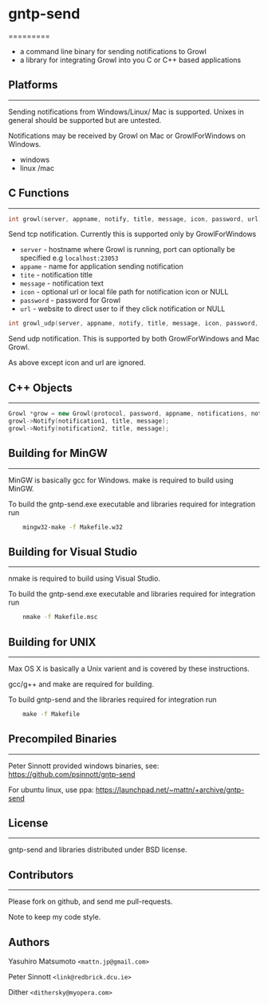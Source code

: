 # gntp-send
=========

* a command line binary for sending notifications to Growl
* a library for integrating Growl into you C or C++ based applications

## Platforms
---------

Sending notifications from Windows/Linux/ Mac is supported. Unixes in general should be supported but are untested.

Notifications may be received by Growl on Mac or GrowlForWindows on Windows.

* windows
* linux /mac


## C Functions
-----------

```c
int growl(server, appname, notify, title, message, icon, password, url)
```

Send tcp notification. Currently this is supported only by GrowlForWindows

* `server` - hostname where Growl is running, port can optionally be specified e.g `localhost:23053`
* `appame` - name for application sending notification 
* `tite` - notification title
* `message` -  notification text
* `icon` - optional url or local file path for notification icon or NULL
* `password` - password for Growl
* `url` - website to direct user to if they click notification or NULL

```c
int growl_udp(server, appname, notify, title, message, icon, password, url)
```

Send udp notification. This is supported by both GrowlForWindows and Mac Growl.

As above except icon and url are ignored.

## C++ Objects
-----------

```cpp
Growl *grow = new Growl(protocol, password, appname, notifications, notifications_count);
growl->Notify(notification1, title, message);
growl->Notify(notification2, title, message);
```

## Building for MinGW
------------------

MinGW is basically gcc for Windows. make is required to build using MinGW.

To build the gntp-send.exe executable and libraries required for integration run

```cmd
    mingw32-make -f Makefile.w32
```

## Building for Visual Studio
--------------------------

nmake is required to build using Visual Studio.

To build the gntp-send.exe executable and libraries required for integration run

```cmd
    nmake -f Makefile.msc
```

## Building for UNIX
-----------------

Max OS X is basically a Unix varient and is covered by these instructions.

gcc/g++ and make are required for building.

To build gntp-send and the libraries required for integration run

```cmd
    make -f Makefile
```

## Precompiled Binaries
--------------------

Peter Sinnott provided windows binaries, see:  
https://github.com/psinnott/gntp-send

For ubuntu linux, use ppa:
https://launchpad.net/~mattn/+archive/gntp-send

## License
-------

gntp-send and libraries distributed under BSD license.

## Contributors
----------

Please fork on github, and send me pull-requests.

Note to keep my code style.

Authors
-------

Yasuhiro Matsumoto `<mattn.jp@gmail.com>`

Peter Sinnott `<link@redbrick.dcu.ie>`

Dither `<dithersky@myopera.com>`
